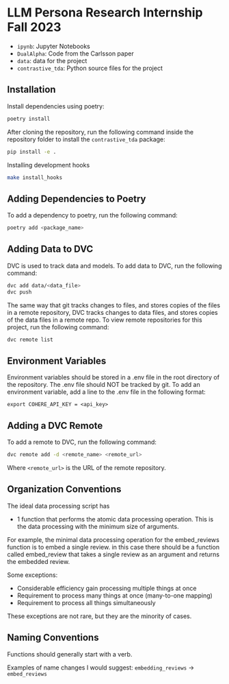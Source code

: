 # LLM Persona Research Internship Fall 2023

- `ipynb`: Jupyter Notebooks
- `DualAlpha`: Code from the Carlsson paper
- `data`: data for the project
- `contrastive_tda`: Python source files for the project

## Installation

Install dependencies using poetry:

```bash
poetry install
```

After cloning the repository, run the following command inside the repository folder to install the `contrastive_tda` package:

```bash
pip install -e .
```

Installing development hooks

```bash
make install_hooks
```

## Adding Dependencies to Poetry

To add a dependency to poetry, run the following command:

```bash
poetry add <package_name>
```

## Adding Data to DVC

DVC is used to track data and models. To add data to DVC, run the following command:

```bash
dvc add data/<data_file>
dvc push
```

The same way that git tracks changes to files, and stores copies of the files in a remote repository, DVC tracks changes to data files, and stores copies of the data files in a remote repo. To view remote repositories for this project, run the following command:

```bash
dvc remote list
```    

## Environment Variables

Environment variables should be stored in a .env file in the root directory of the repository. 
The .env file should NOT be tracked by git. 
To add an environment variable, add a line to the .env file in the following format:

```
export COHERE_API_KEY = <api_key>
```

## Adding a DVC Remote

To add a remote to DVC, run the following command:

```bash
dvc remote add -d <remote_name> <remote_url>
```

Where `<remote_url>` is the URL of the remote repository. 

## Organization Conventions

The ideal data processing script has 
- 1 function that performs the atomic data processing operation. This is the data processing with the minimum size of arguments.

For example, the minimal data processing operation for the embed_reviews function is to embed a single review. in this case there should be a function called embed_review that takes a single review as an argument and returns the embedded review.

Some exceptions:
- Considerable efficiency gain processing multiple things at once
- Requirement to process many things at once (many-to-one mapping)
- Requirement to process all things simultaneously

These exceptions are not rare, but they are the minority of cases.

## Naming Conventions

Functions should generally start with a verb.

Examples of name changes I would suggest:
`embedding_reviews` -> `embed_reviews`
